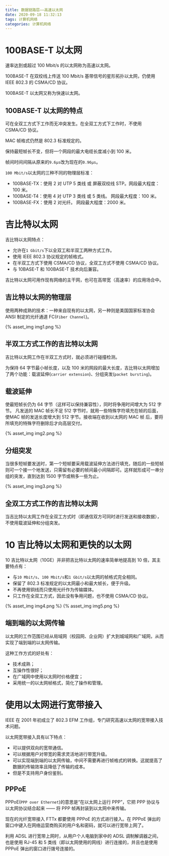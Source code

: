 ```yaml
---
title: 数据链路层——高速以太网
date: 2020-09-18 11:32:13
tags: 计算机网络
categories: 计算机网络
---
```



# 100BASE-T 以太网
速率达到或超过 100 Mbit/s 的以太网称为高速以太网。

100BASE-T 在双绞线上传送 100 Mbit/s 基带信号的星形拓扑以太网，仍使用 IEEE 802.3 的 CSMA/CD 协议。

100BASE-T 以太网又称为快速以太网。
## 100BASE-T 以太网的特点
可在全双工方式下工作而无冲突发生。在全双工方式下工作时，不使用 CSMA/CD 协议。

MAC 帧格式仍然是 802.3 标准规定的。

保持最短帧长不变，但将一个网段的最大电缆长度减小到 100 米。

帧间时间间隔从原来的`9.6μs`改为现在的`0.96μs`。

`100 Mbit/s`以太网的三种不同的物理层标准：
* 100BASE-TX：使用 2 对 UTP 5 类线 或 屏蔽双绞线 STP。网段最大程度：100 米。
* 100BASE-T4：使用 4 对 UTP 3 类线 或 5 类线。 网段最大程度：100 米。
* 100BASE-FX：使用 2 对光纤。 网段最大程度：2000 米。

# 吉比特以太网
吉比特以太网特点：
* 允许在`1 Gbit/s`下以全双工和半双工两种方式工作。
* 使用 IEEE 802.3 协议规定的帧格式。
* 在半双工方式下使用 CSMA/CD 协议，全双工方式不使用 CSMA/CD 协议。
* 与 10BASE-T 和 100BASE-T 技术向后兼容。

吉比特以太网可用作现有网络的主干网，也可在高带宽（高速率）的应用场合中。
## 吉比特以太网的物理层
使用两种成熟的技术：一种来自现有的以太网，另一种则是美国国家标准协会 ANSI 制定的光纤通道 FC(`Fiber Channel`)。

{% asset_img img1.png %}

## 半双工方式工作的吉比特以太网
吉比特以太网工作在半双工方式时，就必须进行碰撞检测。

为保持 64 字节最小帧长度，以及 100 米的网段的最大长度，吉比特以太网增加了两个功能：载波延伸(`carrier extension`)、分组突发(`packet bursting`)。
## 载波延伸
使最短帧长仍为 64 字节（这样可以保持兼容性），同时将争用时间增大为 512 字节。
凡发送的 MAC 帧长不足 512 字节时，就用一些特殊字符填充在帧的后面，使MAC 帧的发送长度增大到 512 字节。接收端在收到以太网的 MAC 帧
后，要将所填充的特殊字符删除后才向高层交付。

{% asset_img img2.png %}

## 分组突发
当很多短帧要发送时，第一个短帧要采用载波延伸方法进行填充，随后的一些短帧则可一个接一个地发送，只需留有必要的帧间最小间隔即可。这样就形成可一串分组的突发，直到达到 1500 字节或稍多一些为止。

{% asset_img img3.png %}

## 全双工方式工作的吉比特以太网
当吉比特以太网工作在全双工方式时（即通信双方可同时进行发送和接收数据），不使用载波延伸和分组突发。
# 10 吉比特以太网和更快的以太网
10 吉比特以太网（10GE）并非把吉比特以太网的速率简单地提高到 10 倍，其主要特点有：
* 与`10 Mbit/s`、`100 Mbit/s`和`1 Gbit/s`以太网的帧格式完全相同。
* 保留了 802.3 标准规定的以太网最小和最大帧长，便于升级。
* 不再使用铜线而只使用光纤作为传输媒体。
* 只工作在全双工方式，因此没有争用问题，也不使用 CSMA/CD 协议。 

{% asset_img img4.png %}
{% asset_img img5.png %}

## 端到端的以太网传输
以太网的工作范围已经从局域网（校园网、企业网）扩大到城域网和广域网，从而实现了端到端的以太网传输。

这种工作方式的好处有： 
* 技术成熟；
* 互操作性很好；
* 在广域网中使用以太网时价格便宜；
* 采用统一的以太网帧格式，简化了操作和管理。

# 使用以太网进行宽带接入
IEEE 在 2001 年初成立了 802.3 EFM 工作组，专门研究高速以太网的宽带接入技术问题。

以太网宽带接入具有以下特点：
* 可以提供双向的宽带通信。
* 可以根据用户对带宽的需求灵活地进行带宽升级。
* 可以实现端到端的以太网传输，中间不需要再进行帧格式的转换。这就提高了数据的传输效率且降低了传输的成本。
* 但是不支持用户身份鉴别。

## PPPoE
PPPoE(`PPP over Ethernet`)的意思是“在以太网上运行 PPP”，它把 PPP 协议与以太网协议结合起来 —— 将 PPP 帧再封装到以太网中来传输。

现在的光纤宽带接入 FTTx 都要使用 PPPoE 的方式进行接入。在 PPPoE 弹出的窗口中键入在网络运营商购买的用户名和密码，就可以进行宽带上网了。

利用 ADSL 进行宽带上网时，从用户个人电脑到家中的 ADSL 调制解调器之间，也是使用 RJ-45 和 5 类线（即以太网使用的网线）进行连接的，并且也是使用 PPPoE 弹出的窗口进行拨号连接的。